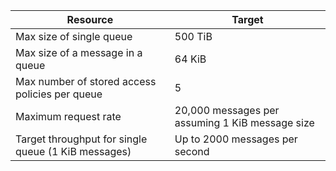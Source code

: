 | Resource | Target |
|----------|---------------|
| Max size of single queue | 500 TiB |
| Max size of a message in a queue | 64 KiB |
| Max number of stored access policies per queue | 5 |
| Maximum request rate | 20,000 messages per assuming 1 KiB message size |
| Target throughput for single queue (1 KiB messages) | Up to 2000 messages per second |